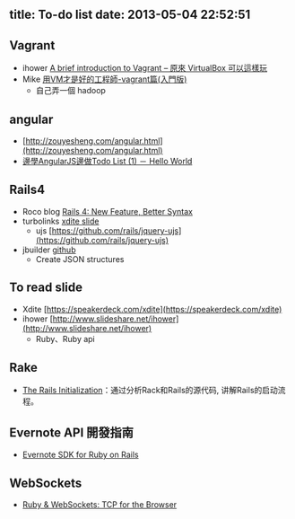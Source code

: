 title: To-do list
date: 2013-05-04 22:52:51
---
## Vagrant
- ihower [A brief introduction to Vagrant – 原來 VirtualBox 可以這樣玩](http://www.slideshare.net/ihower/vagrant-osdc)
- Mike [用VM才是好的工程師-vagrant篇(入門版)](http://eva0919.github.io/2013/04/26/%E7%94%A8vm%E6%89%8D%E6%98%AF%E5%A5%BD%E7%9A%84%E5%B7%A5%E7%A8%8B%E5%B8%AB-vagrant%E7%AF%87%E5%85%A5%E9%96%80%E7%89%88/)
	- 自己弄一個 hadoop

## angular 
- [http://zouyesheng.com/angular.html](http://zouyesheng.com/angular.html)
- [邊學AngularJS邊做Todo List (1) － Hello World](http://ithelp.ithome.com.tw/question/10095041)
## Rails4 
- Roco blog [Rails 4: New Feature, Better Syntax](http://blog.rocodev.com/posts/12-rails-4-new-feature-better-syntax)
- turbolinks [xdite slide](https://speakerdeck.com/xdite/turbolinks)
	- ujs [https://github.com/rails/jquery-ujs](https://github.com/rails/jquery-ujs)
- jbuilder [github](https://github.com/rails/jbuilder)
	- Create JSON structures

## To read slide 
- Xdite [https://speakerdeck.com/xdite](https://speakerdeck.com/xdite)
- ihower [http://www.slideshare.net/ihower](http://www.slideshare.net/ihower)
	- Ruby、Ruby api

## Rake
- [The Rails Initialization](http://railscasts-china.com/episodes/the-rails-initialization-process-by-kenshin54)：通过分析Rack和Rails的源代码, 讲解Rails的启动流程。

## Evernote API 開發指南 
- [Evernote SDK for Ruby on Rails](http://www.evernoteapi.com/tagged/ruby?utm_source=feedly)

## WebSockets 
- [Ruby & WebSockets: TCP for the Browser](http://www.igvita.com/2009/12/22/ruby-websockets-tcp-for-the-browser/)

